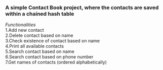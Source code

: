 ### A simple Contact Book project, where the contacts are saved within a chained hash table

*Functionalities* \
1.Add new contact \
2.Delete contact based on name \
3.Check existence of contact based on name \
4.Print all available contacts \
5.Search contact based on name \
6.Search contact based on phone number \
7.Get names of contacts (ordered alphabetically) 
